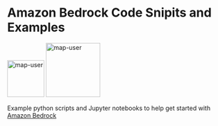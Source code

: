 # Amazon Bedrock Code Snipits and Examples

<img width="85" alt="map-user" src="https://img.shields.io/badge/views-467-green"> <img width="125" alt="map-user" src="https://img.shields.io/badge/unique visits-032-green">

Example python scripts and Jupyter notebooks to help get started with [Amazon Bedrock](https://aws.amazon.com/bedrock/)
